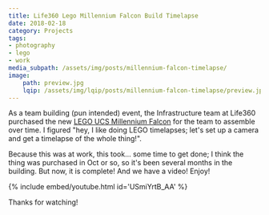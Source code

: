 ```yaml
---
title: Life360 Lego Millennium Falcon Build Timelapse
date: 2018-02-18
category: Projects
tags:
- photography
- lego
- work
media_subpath: /assets/img/posts/millennium-falcon-timelapse/
image:
    path: preview.jpg
    lqip: /assets/img/lqip/posts/millennium-falcon-timelapse/preview.jpg
---
```


As a team building (pun intended) event, the Infrastructure team at Life360 purchased the new [LEGO UCS Millennium Falcon](https://brickset.com/sets/75192-1/Millennium-Falcon) for the team to assemble over time. I figured "hey, I like doing LEGO timelapses; let's set up a camera and get a timelapse of the whole thing!".

Because this was at work, this took... some time to get done; I think the thing was purchased in Oct or so, so it's been several months in the building. But now, it is complete! And we have a video! Enjoy!

{% include embed/youtube.html id='USmiYrtB_AA' %}

Thanks for watching!